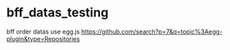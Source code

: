 # bff_datas_testing
bff order datas use egg.js
https://github.com/search?p=7&q=topic%3Aegg-plugin&type=Repositories